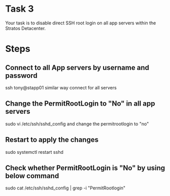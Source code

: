 # Task 3
Your task is to disable direct SSH root login on all app servers within the Stratos Detacenter.

# Steps
## Connect to all App servers by username and password
ssh tony@stapp01 similar way connect for all servers
## Change the PermitRootLogin to "No" in all app servers
sudo vi /etc/ssh/sshd_config  and change the permitrootlogin to "no"
## Restart to apply the changes
sudo systemctl restart sshd
## Check whether PermitRootLogin is "No" by using below command
sudo cat /etc/ssh/sshd_config | grep -i "PermitRootlogin"
